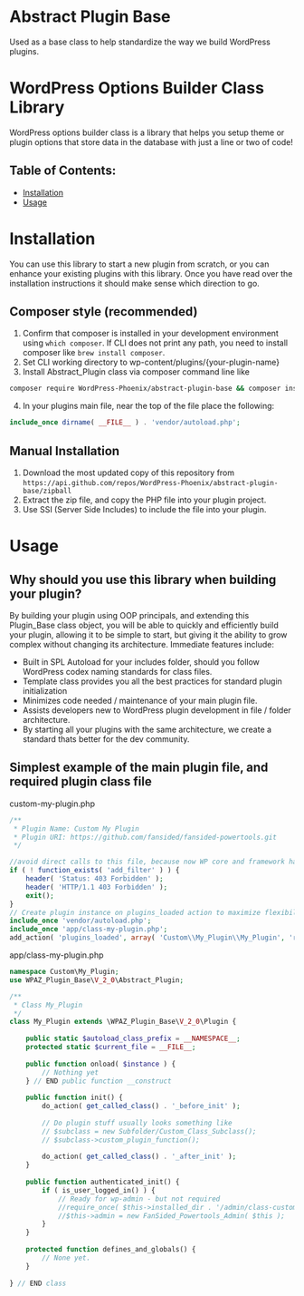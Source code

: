# Abstract Plugin Base
Used as a base class to help standardize the way we build WordPress plugins.

# WordPress Options Builder Class Library

WordPress options builder class is a library that helps you setup theme or plugin options that store data in the database with just a line or two of code!

## Table of Contents:
- [Installation](#installation)
- [Usage](#usage)

# Installation

You can use this library to start a new plugin from scratch, or you can enhance your existing plugins with this library. Once you have read over the installation instructions it should make sense which direction to go.

## Composer style (recommended)
1. Confirm that composer is installed in your development environment using `which composer`. If CLI does not print any path, you need to install composer like `brew install composer`.
2. Set CLI working directory to wp-content/plugins/{your-plugin-name}
3. Install Abstract_Plugin class via composer command line like
```bash
composer require WordPress-Phoenix/abstract-plugin-base && composer install
```
4. In your plugins main file, near the top of the file place the following:
```php
include_once dirname( __FILE__ ) . 'vendor/autoload.php';
```

## Manual Installation
1. Download the most updated copy of this repository from `https://api.github.com/repos/WordPress-Phoenix/abstract-plugin-base/zipball`
2. Extract the zip file, and copy the PHP file into your plugin project.
3. Use SSI (Server Side Includes) to include the file into your plugin.

# Usage

## Why should you use this library when building your plugin?
By building your plugin using OOP principals, and extending this Plugin_Base class object, you will be able to quickly and efficiently build
your plugin, allowing it to be simple to start, but giving it the ability to grow complex without changing its architecture. Immediate 
features include:
- Built in SPL Autoload for your includes folder, should you follow WordPress codex naming standards for class files.
- Template class provides you all the best practices for standard plugin initialization
- Minimizes code needed / maintenance of your main plugin file.
- Assists developers new to WordPress plugin development in file / folder architecture.
- By starting all your plugins with the same architecture, we create a standard thats better for the dev community.

## Simplest example of the main plugin file, and required plugin class file

custom-my-plugin.php
```php
/**
 * Plugin Name: Custom My Plugin
 * Plugin URI: https://github.com/fansided/fansided-powertools.git
 */

//avoid direct calls to this file, because now WP core and framework has been used
if ( ! function_exists( 'add_filter' ) ) {
	header( 'Status: 403 Forbidden' );
	header( 'HTTP/1.1 403 Forbidden' );
	exit();
}
// Create plugin instance on plugins_loaded action to maximize flexibility of wp hooks and filters system.
include_once 'vendor/autoload.php';
include_once 'app/class-my-plugin.php';
add_action( 'plugins_loaded', array( 'Custom\\My_Plugin\\My_Plugin', 'run' ) );

```

app/class-my-plugin.php
```php
namespace Custom\My_Plugin;
use WPAZ_Plugin_Base\V_2_0\Abstract_Plugin;

/**
 * Class My_Plugin
 */
class My_Plugin extends \WPAZ_Plugin_Base\V_2_0\Plugin {
    
    public static $autoload_class_prefix = __NAMESPACE__;
    protected static $current_file = __FILE__;
    
    public function onload( $instance ) {
        // Nothing yet
    } // END public function __construct
    
    public function init() {
        do_action( get_called_class() . '_before_init' );
        
        // Do plugin stuff usually looks something like
        // $subclass = new Subfolder/Custom_Class_Subclass();
        // $subclass->custom_plugin_function();
        
        do_action( get_called_class() . '_after_init' );
    }
    
    public function authenticated_init() {
        if ( is_user_logged_in() ) {
            // Ready for wp-admin - but not required 
            //require_once( $this->installed_dir . '/admin/class-custom-plugin-admin.php' );
            //$this->admin = new FanSided_Powertools_Admin( $this );
        }
    }
    
    protected function defines_and_globals() {
        // None yet.
    }
    
} // END class

```
